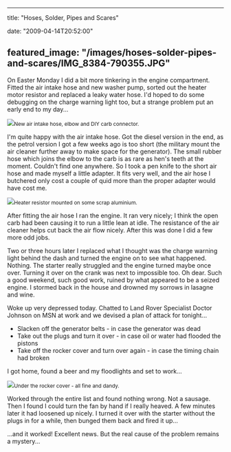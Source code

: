 
---
title: "Hoses, Solder, Pipes and Scares"

date: "2009-04-14T20:52:00"

featured_image: "/images/hoses-solder-pipes-and-scares/IMG_8384-790355.JPG"
---


On Easter Monday I did a bit more tinkering in the engine compartment.  Fitted the air intake hose and new washer pump, sorted out the heater motor resistor and replaced a leaky water hose.  I'd hoped to do some debugging on the charge warning light too, but a strange problem put an early end to my day...

<a href="http://danandtheduke.co.uk/uploaded_images/IMG_8384-790417.JPG"><img src="/images/hoses-solder-pipes-and-scares/IMG_8384-790355.JPG"/></a><span style="font-size:85%;">New air intake hose, elbow and DIY carb connector.</span>

I'm quite happy with the air intake hose.  Got the diesel version in the end, as the petrol version I got a few weeks ago is too short (the military mount the air cleaner further away to make space for the generator).  The small rubber hose which joins the elbow to the carb is as rare as hen's teeth at the moment.  Couldn't find one anywhere.  So I took a pen knife to the short air hose and made myself a little adapter.  It fits very well, and the air hose I butchered only cost a couple of quid more than the proper adapter would have cost me.

<a href="http://danandtheduke.co.uk/uploaded_images/IMG_8385-763653.JPG"><img src="/images/hoses-solder-pipes-and-scares/IMG_8385-763649.JPG"/></a><span style="font-size:85%;">Heater resistor mounted on some scrap aluminium.</span>

After fitting the air hose I ran the engine.  It ran very nicely; I think the open carb had been causing it to run a little lean at idle.  The resistance of the air cleaner helps cut back the air flow nicely.  After this was done I did a few more odd jobs.

Two or three hours later I replaced what I thought was the charge warning light behind the dash and turned the engine on to see what happened.  Nothing.  The starter really struggled and the engine turned maybe once over.  Turning it over on the crank was next to impossible too.  Oh dear.  Such a good weekend, such good work, ruined by what appeared to be a seized engine.  I stormed back in the house and drowned my sorrows in lasagne and wine.

Woke up very depressed today.  Chatted to Land Rover Specialist Doctor Johnson on MSN at work and we devised a plan of attack for tonight...
<ul><li>Slacken off the generator belts - in case the generator was dead
</li><li>Take out the plugs and turn it over - in case oil or water had flooded the pistons</li><li>Take off the rocker cover and turn over again - in case the timing chain had broken</li></ul>I got home, found a beer and my floodlights and set to work...

<a href="http://danandtheduke.co.uk/uploaded_images/IMG_8357-763683.JPG"><img src="/images/hoses-solder-pipes-and-scares/IMG_8357-763677.JPG"/></a><span style="font-size:85%;">Under the rocker cover - all fine and dandy.</span>

Worked through the entire list and found nothing wrong.  Not a sausage.  Then I found I could turn the fan by hand if I really heaved.  A few minutes later it had loosened up nicely.  I turned it over with the starter without the plugs in for a while, then bunged them back and fired it up...

...and it worked!  Excellent news.  But the real cause of the problem remains a mystery...